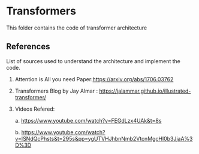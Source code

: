 # Transformers 

This folder contains the code of transformer architecture 





## References 
List of sources used to understand the architecture and implement the code.

1. Attention is All you need Paper:https://arxiv.org/abs/1706.03762 

2. Transformers Blog by Jay Almar : https://jalammar.github.io/illustrated-transformer/

3. Videos Refered: 
    
    a. https://www.youtube.com/watch?v=FEGdLzx4UAk&t=8s
    
    b. https://www.youtube.com/watch?v=ISNdQcPhsts&t=295s&pp=ygUTVHJhbnNmb2VtcnMgcHl0b3JjaA%3D%3D